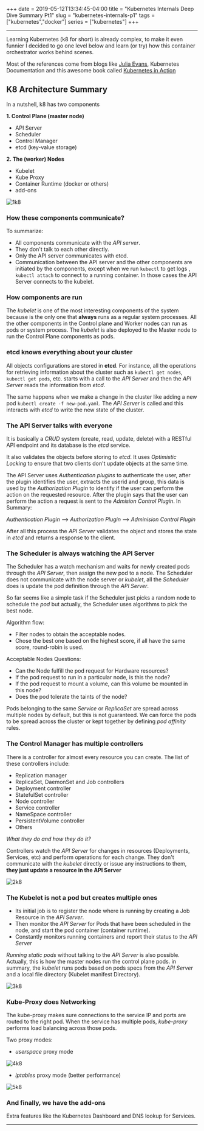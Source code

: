 +++
date = 2019-05-12T13:34:45-04:00
title = "Kubernetes Internals Deep Dive Summary Pt1"
slug = "kubernetes-internals-p1"
tags = ["kubernetes","docker"]
series = ["kubernetes"]
+++
***

Learning Kubernetes (k8 for short) is already complex, to make it even funnier I decided to go one level below and learn (or try) how this container orchestrator works behind scenes.

Most of the references come from blogs like [Julia Evans](https://jvns.ca/blog/2017/06/04/learning-about-kubernetes/),  Kubernetes Documentation and this awesome book called [Kubernetes in Action](https://www.manning.com/books/kubernetes-in-action )



K8 Architecture Summary
---


In a nutshell, k8 has two components

**1. Control Plane (master node)**

 * API Server
 * Scheduler
 * Control Manager
 * etcd (key-value storage)


 **2. The (worker) Nodes**

* Kubelet
* Kube Proxy
* Container Runtime (docker or others)
* add-ons


![1k8]

[1k8]: https://libert.xyz/images/1k8.png
 "k8 architecture"




### How these components communicate?


To summarize:

* All components communicate with the *API server*.
* They don't talk to each other directly.
* Only the API server communicates with etcd.
* Communication between the API server and the other components are initiated by the components, except when we run `kubectl` to get logs , `kubectl attach`  to connect to a running container. In those cases the API Server connects to the kubelet.


### How components are run

The *kubelet* is one of the most interesting components of the system because is the only one that **always** runs as a regular system processes.
All the other components in the Control plane and Worker nodes can run as pods or system process.
The *kubelet* is also deployed to the Master node to run the Control Plane components as pods.

### etcd knows everything about your cluster

All objects configurations are stored in **etcd**.
For instance, all the operations for retrieving information about the cluster such as `kubectl get nodes`, `kubectl get pods`, etc. starts with a call to the *API Server* and then the *API Server* reads the information from *etcd*.

The same happens when we make a change in the cluster like adding a new pod `kubectl create -f new-pod.yaml`. The *API Server* is called and this interacts with *etcd* to write the new state of the cluster.


### The API Server talks with everyone

It is basically a *CRUD* system (create, read, update, delete) with a RESTful API endpoint and its database is the *etcd* service.

It also validates the objects before storing to *etcd*. It uses *Optimistic Locking* to ensure that two clients don't update objects at the same time.

The API Server uses *Authentication plugins* to authenticate the user, after the plugin identifies the user, extracts the userid and group, this data is used by the *Authorization Plugin* to identify if the user can perform the action on the requested resource. After the plugin says that the user can perform the action a request is sent to the *Admision Control Plugin*.
In Summary:

*Authentication Plugin* --> *Authorization Plugin* --> *Adminision Control Plugin*

After all this process the *API Server* validates the object and stores the state in *etcd* and returns a response to the client.


### The Scheduler is always watching the API Server

The Scheduler has a watch mechanism and waits for newly created pods through the *API Server*, then assign the new pod to a node.
The Scheduler does not communicate with the node server or *kubelet*, all the *Scheduler* does is update the pod definition  through the *API Server*.

So far seems like a simple task if the Scheduler just picks a random node to schedule the *pod* but actually, the Scheduler uses algorithms to pick the best node.

Algorithm flow:

* Filter nodes to obtain the acceptable nodes.
* Chose the best one based on the highest score, if all have the same score, round-robin is used.

Acceptable Nodes Questions:

* Can the Node fulfill the pod request for Hardware resources?
* If the pod request to run in a particular node, is this the node?
* If the pod request to mount a volume, can this volume be mounted in this node?
* Does the pod tolerate the taints of the node?

Pods belonging to the same *Service* or *ReplicaSet* are spread across multiple nodes by default, but this is not guaranteed.  We can force the pods to be spread across the cluster or kept together by defining *pod affinity* rules.


### The Control Manager has multiple controllers

There is a controller for almost every resource you can create.
The list of these controllers include:

* Replication manager
* ReplicaSet, DaemonSet and Job controllers
* Deployment controller
* StatefulSet controller
* Node controller
* Service controller
* NameSpace controller
* PersistentVolume controller
* Others

*What they do and how they do it?*

Controllers watch the *API Server* for changes in resources (Deployments, Services, etc) and perform operations for each change.
They don't communicate with the *kubelet* directly or issue any instructions to them, **they just update a resource in the API Server**


![2k8]

[2k8]: https://libert.xyz/images/2k8.png
 "Controllers"

### The Kubelet is not a pod but creates multiple ones

* Its initial job is to register the node where is running by creating a Job Resource in the *API Server*.
* Then monitor the *API Server* for Pods that have been scheduled in the node, and start the pod container (container runtime).
* Constantly monitors running containers and report their status to the *API Server*

*Running static pods* without talking to the *API Server* is also possible. Actually, this is how the master nodes run the control plane pods.
in summary, the *kubelet* runs pods based on pods specs from the *API Server* and a local file directory (Kubelet manifest Directory).

![3k8]

[3k8]: https://libert.xyz/images/3k8.png
 "Kubelet"


### Kube-Proxy does Networking

The kube-proxy makes sure connections to the service IP and ports are routed to the right pod. When the service has multiple pods, *kube-proxy* performs load balancing across those pods.

Two proxy modes:

* *userspace* proxy mode

![4k8]

[4k8]: https://libert.xyz/images/4k8.png
 "Proxy Mode"


* *iptables* proxy mode (better performance)

![5k8]

[5k8]: https://libert.xyz/images/5k8.png
 "Proxy Mode"


### And finally, we have the add-ons

Extra features like the Kubernetes Dashboard and DNS lookup for Services.

***

